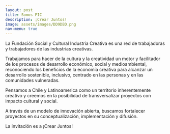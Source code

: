 ```yaml
---
layout: post
title: Somos FIC
description: ¡Crear Juntos!
image: assets/images/DD9DBD.png
nav-menu: true
---
```


La Fundación Social y Cultural Industria Creativa es una red de trabajadoras y trabajadores de las industrias creativas.

Trabajamos para hacer de la cultura y la creatividad un motor y facilitador de los procesos de desarrollo económico, social y medioambiental, reconociendo los beneficios de la economía creativa para alcanzar un desarrollo sostenible, inclusivo, centrado en las personas y en las comunidades vulneradas.

Pensamos a Chile y Latinoamerica como un territorio inherentemente creativo y creemos en la posibilidad de transversalizar proyectos con impacto cultural y social.

A través de un modelo de innovación abierta, buscamos fortalecer proyectos en su conceptualización, implementación y difusión.

La invitación es a ¡Crear Juntos!
